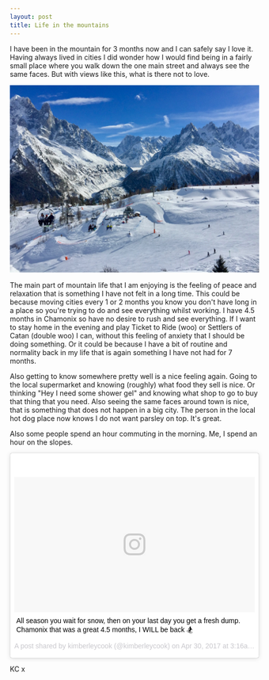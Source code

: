 ```yaml
---
layout: post
title: Life in the mountains
---
```


I have been in the mountain for 3 months now and I can safely say I love it. Having always lived in cities I did wonder how I would find being in a fairly small place where you walk down the one main street and always see the same faces. But with views like this, what is there not to love.

![Flegere](/images/chamonix/flegere.jpg)


The main part of mountain life that I am enjoying is the feeling of peace and relaxation that is something I have not felt in a long time. This could be because moving cities every 1 or 2 months you know you don't have long in a place so you're trying to do and see everything whilst working. I have 4.5 months in Chamonix so have no desire to rush and see everything. If I want to stay home in the evening and play Ticket to Ride (woo) or Settlers of Catan (double woo) I can, without this feeling of anxiety that I should be doing something. Or it could be because I have a bit of routine and normality back in my life that is again something I have not had for 7 months.

Also getting to know somewhere pretty well is a nice feeling again. Going to the local supermarket and knowing (roughly) what food they sell is nice. Or thinking "Hey I need some shower gel" and knowing what shop to go to buy that thing that you need. Also seeing the same faces around town is nice, that is something that does not happen in a big city. The person in the local hot dog place now knows I do not want parsley on top. It's great.

Also some people spend an hour commuting in the morning. Me, I spend an hour on the slopes.

<blockquote class="instagram-media" data-instgrm-captioned data-instgrm-version="7" style=" background:#FFF; border:0; border-radius:3px; box-shadow:0 0 1px 0 rgba(0,0,0,0.5),0 1px 10px 0 rgba(0,0,0,0.15); margin: 1px; max-width:658px; padding:0; width:99.375%; width:-webkit-calc(100% - 2px); width:calc(100% - 2px);"><div style="padding:8px;"> <div style=" background:#F8F8F8; line-height:0; margin-top:40px; padding:28.125% 0; text-align:center; width:100%;"> <div style=" background:url(data:image/png;base64,iVBORw0KGgoAAAANSUhEUgAAACwAAAAsCAMAAAApWqozAAAABGdBTUEAALGPC/xhBQAAAAFzUkdCAK7OHOkAAAAMUExURczMzPf399fX1+bm5mzY9AMAAADiSURBVDjLvZXbEsMgCES5/P8/t9FuRVCRmU73JWlzosgSIIZURCjo/ad+EQJJB4Hv8BFt+IDpQoCx1wjOSBFhh2XssxEIYn3ulI/6MNReE07UIWJEv8UEOWDS88LY97kqyTliJKKtuYBbruAyVh5wOHiXmpi5we58Ek028czwyuQdLKPG1Bkb4NnM+VeAnfHqn1k4+GPT6uGQcvu2h2OVuIf/gWUFyy8OWEpdyZSa3aVCqpVoVvzZZ2VTnn2wU8qzVjDDetO90GSy9mVLqtgYSy231MxrY6I2gGqjrTY0L8fxCxfCBbhWrsYYAAAAAElFTkSuQmCC); display:block; height:44px; margin:0 auto -44px; position:relative; top:-22px; width:44px;"></div></div> <p style=" margin:8px 0 0 0; padding:0 4px;"> <a href="https://www.instagram.com/p/BTgXyYnlSU1/" style=" color:#000; font-family:Arial,sans-serif; font-size:14px; font-style:normal; font-weight:normal; line-height:17px; text-decoration:none; word-wrap:break-word;" target="_blank">All season you wait for snow, then on your last day you get a fresh dump. Chamonix that was a great 4.5 months, I WILL be back 🏂</a></p> <p style=" color:#c9c8cd; font-family:Arial,sans-serif; font-size:14px; line-height:17px; margin-bottom:0; margin-top:8px; overflow:hidden; padding:8px 0 7px; text-align:center; text-overflow:ellipsis; white-space:nowrap;">A post shared by kimberleycook (@kimberleycook) on <time style=" font-family:Arial,sans-serif; font-size:14px; line-height:17px;" datetime="2017-04-30T10:16:17+00:00">Apr 30, 2017 at 3:16am PDT</time></p></div></blockquote> <script async defer src="//platform.instagram.com/en_US/embeds.js"></script>


KC x
